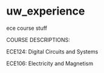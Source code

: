 # uw_experience
ece course stuff

COURSE DESCRIPTIONS:

ECE124: Digital Circuits and Systems

ECE106: Electricity and Magnetism
